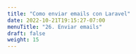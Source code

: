 ```yaml
---
title: "Como enviar emails con Laravel"
date: 2022-10-21T19:15:27-07:00
menuTitle: "26. Enviar emails"
draft: false
weight: 15
---
```


